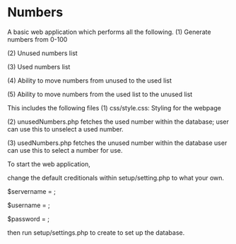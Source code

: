 # Numbers 

A basic web application which performs all the following.
(1) Generate numbers from 0-100

(2) Unused numbers list

(3) Used numbers list

(4) Ability to move numbers from unused to the used list

(5) Ability to move numbers from the used list to the unused list

This includes the following files
(1) css/style.css: Styling for the webpage

(2) unusedNumbers.php fetches the used number within the database; 
    user can use this to unselect a used number.
		
(3) usedNumbers.php fetches the unused number within the database
    user can use this to select a number for use.
		

To start the web application,

change the default creditionals within setup/setting.php to what your own.

$servername = <your servername>;
	
$username = <your rootname>;
	
$password = <your password>;

then run setup/settings.php to create to set up the database.

